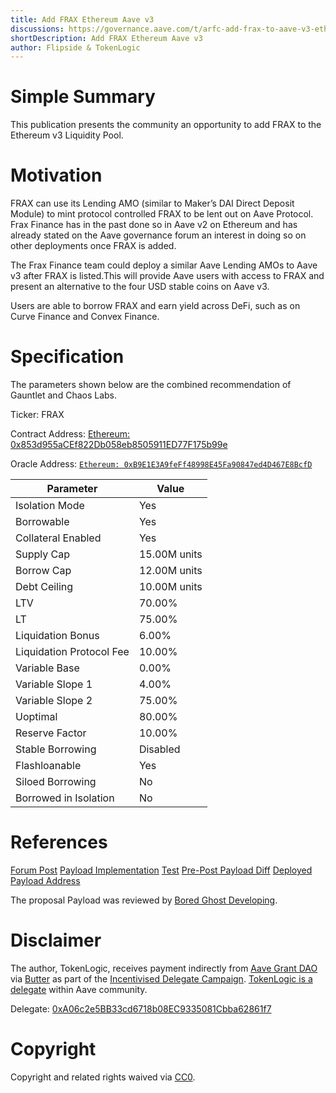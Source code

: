 ```yaml
---
title: Add FRAX Ethereum Aave v3 
discussions: https://governance.aave.com/t/arfc-add-frax-to-aave-v3-ethereum/13051
shortDescription: Add FRAX Ethereum Aave v3 
author: Flipside & TokenLogic
---
```


# Simple Summary

This publication presents the community an opportunity to add FRAX to the Ethereum v3 Liquidity Pool.

# Motivation

FRAX can use its Lending AMO (similar to Maker’s DAI Direct Deposit Module) to mint protocol controlled FRAX to be lent out on Aave Protocol. Frax Finance has in the past done so in Aave v2 on Ethereum and has already stated on the Aave governance forum an interest in doing so on other deployments once FRAX is added.

The Frax Finance team could deploy a similar Aave Lending AMOs to Aave v3 after FRAX is listed.This will provide Aave users with access to FRAX and present an alternative to the four USD stable coins on Aave v3.

Users are able to borrow FRAX and earn yield across DeFi, such as on Curve Finance and Convex Finance.

# Specification

The parameters shown below are the combined recommendation of Gauntlet and Chaos Labs.

Ticker: FRAX

Contract Address: [Ethereum: 0x853d955aCEf822Db058eb8505911ED77F175b99e](https://etherscan.io/address/0x853d955aCEf822Db058eb8505911ED77F175b99e)

Oracle Address: [`Ethereum: 0xB9E1E3A9feFf48998E45Fa90847ed4D467E8BcfD`](https://etherscan.io/address/0xB9E1E3A9feFf48998E45Fa90847ed4D467E8BcfD)

|Parameter|Value|
| --- | --- |
|Isolation Mode|Yes|
|Borrowable|Yes|
|Collateral Enabled|Yes|
|Supply Cap|15.00M units|
|Borrow Cap|12.00M units|
|Debt Ceiling| 10.00M units|
|LTV|70.00%|
|LT|75.00%|
|Liquidation Bonus|6.00%|
|Liquidation Protocol Fee|10.00%|
|Variable Base|0.00%|
|Variable Slope 1|4.00%|
|Variable Slope 2|75.00%|
|Uoptimal|80.00%|
|Reserve Factor|10.00%|
|Stable Borrowing|Disabled|
|Flashloanable|Yes|
|Siloed Borrowing|No|
|Borrowed in Isolation|No|

# References

[Forum Post](https://governance.aave.com/t/arfc-add-frax-to-aave-v3-ethereum/13051)
[Payload Implementation](https://github.com/defijesus/aave-proposals/blob/frax-eth-v3/src/AaveV3EthFraxListing_20230619/AaveV3EthFraxListing_20230619.sol)
[Test](https://github.com/defijesus/aave-proposals/blob/frax-eth-v3/src/AaveV3EthFraxListing_20230619/AaveV3EthFraxListing_20230619.t.sol)
[Pre-Post Payload Diff](https://github.com/defijesus/aave-proposals/blob/frax-eth-v3/diffs/pre-Aave-V3-Ethereum-FRAX-Listing_post-Aave-V3-Ethereum-FRAX-Listing.md)
[Deployed Payload Address](TODO)

The proposal Payload was reviewed by [Bored Ghost Developing](https://bgdlabs.com/).

# Disclaimer

The author, TokenLogic, receives payment indirectly from [Aave Grant DAO](https://twitter.com/AaveGrants) via [Butter](https://twitter.com/butterymoney) as part of the [Incentivised Delegate Campaign](https://governance.aave.com/t/temp-check-incentivized-delegate-campaign-3-month/11732). [TokenLogic is a delegate](https://governance.aave.com/t/tokenlogic-delegate-platform/12516) within Aave community. 

Delegate: [0xA06c2e5BB33cd6718b08EC9335081Cbba62861f7](https://app.aave.com/governance/)

# Copyright

Copyright and related rights waived via [CC0](https://creativecommons.org/publicdomain/zero/1.0/).